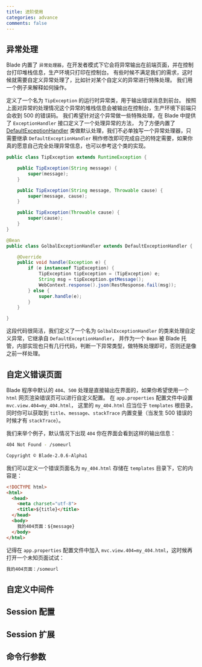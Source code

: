 ```yaml
---
title: 进阶使用
categories: advance
comments: false
---
```


## 异常处理

Blade 内置了 `异常处理器`，在开发者模式下它会将异常输出在前端页面，并在控制台打印堆栈信息，生产环境只打印在控制台。
有些时候不满足我们的需求，这时候就需要自定义异常处理了，比如针对某个自定义的异常进行特殊处理。
我们用一个例子来解释如何操作。

定义了一个名为 `TipException` 的运行时异常类，用于输出错误消息到前台。
按照上面对异常的处理情况这个异常的堆栈信息会被输出在控制台，生产环境下前端只会收到 500 的错误码。
我们希望针对这个异常做一些特殊处理，在 Blade 中提供了 `ExceptionHandler` 接口定义了一个处理异常的方法，
为了方便内置了 [DefaultExceptionHandler]() 类做默认处理，我们不必单独写一个异常处理器，只需要继承 `DefaultExceptionHandler`
稍作修改即可完成自己的特定需要，如果你真的愿意自己完全处理异常信息，也可以参考这个类的实现。

```java
public class TipException extends RuntimeException {

    public TipException(String message) {
        super(message);
    }

    public TipException(String message, Throwable cause) {
        super(message, cause);
    }

    public TipException(Throwable cause) {
        super(cause);
    }
}

@Bean
public class GolbalExceptionHandler extends DefaultExceptionHandler {

    @Override
    public void handle(Exception e) {
        if (e instanceof TipException) {
            TipException tipException = (TipException) e;
            String msg = tipException.getMessage();
            WebContext.response().json(RestResponse.fail(msg));
        } else {
            super.handle(e);
        }
    }

}
```

这段代码很简洁，我们定义了一个名为 `GolbalExceptionHandler` 的类来处理自定义异常，它继承自 `DefaultExceptionHandler`，
并作为一个 `Bean` 被 Blade 托管，内部实现也只有几行代码，判断一下异常类型，做特殊处理即可，否则还是像之前一样处理。

## 自定义错误页面

Blade 程序中默认的 `404`、`500` 处理是直接输出在界面的，如果你希望使用一个 `html` 网页渲染错误页可以进行自定义配置。
在 `app.properties` 配置文件中设置 `mvc.view.404=my_404.html`，
这里的 `my_404.html` 应当位于 `templates` 根目录，同时你可以获取到 `title`、`message`、`stackTrace` 内置变量（当发生 500 错误的时候才有 `stackTrace`）。

我们来举个例子，默认情况下出现 `404` 你在界面会看到这样的输出信息：

```bash
404 Not Found - /someurl

Copyright © Blade-2.0.6-Alpha1
```

我们可以定义一个错误页面名为 `my_404.html` 存储在 `templates` 目录下，它的内容是：

```html
<!DOCTYPE html>
<html>
  <head>
    <meta charset="utf-8">
    <title>${title}</title>
  </head>
  <body>
    我的404页面：${message}
  </body>
</html>
```

记得在 `app.properties` 配置文件中加入 `mvc.view.404=my_404.html`，这时候再打开一个未知页面试试：

```bash
我的404页面：/someurl
```

## 自定义中间件

## Session 配置

## Session 扩展

## 命令行参数
